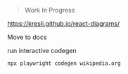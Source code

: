 > Work In Progress

https://kresli.github.io/react-diagrams/

Move to docs

run interactive codegen

```
npx playwright codegen wikipedia.org
```
